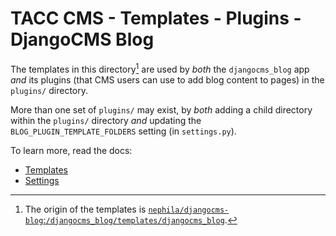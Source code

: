 # TACC CMS - Templates - Plugins - DjangoCMS Blog

The templates in this directory[^1] are used by _both_ the `djangocms_blog` app _and_ its plugins (that CMS users can use to add blog content to pages) in the `plugins/` directory.

More than one set of `plugins/` may exist, by _both_ adding a child directory within the `plugins/` directory _and_ updating the `BLOG_PLUGIN_TEMPLATE_FOLDERS` setting (in `settings.py`).

To learn more, read the docs:

- [Templates](https://djangocms-blog.readthedocs.io/en/latest/features/templates.html)
- [Settings](https://djangocms-blog.readthedocs.io/en/latest/settings.html)

[^1]: The origin of the templates is [`nephila/djangocms-blog`:`/djangocms_blog/templates/djangocms_blog`](https://github.com/nephila/djangocms-blog/tree/7e147745e08ecf75630ad0df70d267e8515166cc/djangocms_blog/templates/djangocms_blog).
